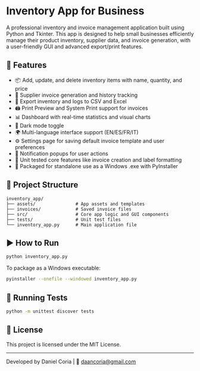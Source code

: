 # Inventory App for Business

A professional inventory and invoice management application built using Python and Tkinter. This app is designed to help small businesses efficiently manage their product inventory, supplier data, and invoice generation, with a user-friendly GUI and advanced export/print features.

## 🔧 Features

- 📦 Add, update, and delete inventory items with name, quantity, and price
- 🧾 Supplier invoice generation and history tracking
- 📂 Export inventory and logs to CSV and Excel
- 🖨️ Print Preview and System Print support for invoices
- 📊 Dashboard with real-time statistics and visual charts
- 🎨 Dark mode toggle
- 🌍 Multi-language interface support (EN/ES/FR/IT)
- ⚙️ Settings page for saving default invoice template and user preferences
- 🔔 Notification popups for user actions
- 🧪 Unit tested core features like invoice creation and label formatting
- 💼 Packaged for standalone use as a Windows .exe with PyInstaller

## 📁 Project Structure

```
inventory_app/
├── assets/               # App assets and templates
├── invoices/             # Saved invoice files
├── src/                  # Core app logic and GUI components
├── tests/                # Unit test files
└── inventory_app.py      # Main application file
```

## ▶️ How to Run

```bash
python inventory_app.py
```

To package as a Windows executable:
```bash
pyinstaller --onefile --windowed inventory_app.py
```

## 🧪 Running Tests

```bash
python -m unittest discover tests
```

## 📄 License

This project is licensed under the MIT License.

---

Developed by Daniel Coria | 📧 daancoria@gmail.com
